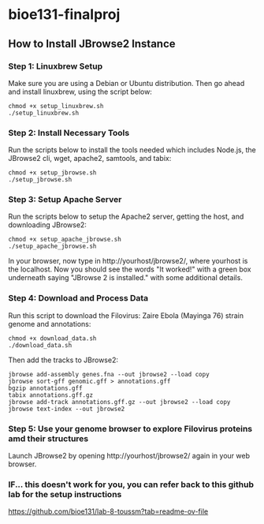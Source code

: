 # bioe131-finalproj

## How to Install JBrowse2 Instance
### Step 1: Linuxbrew Setup
Make sure you are using a Debian or Ubuntu distribution. Then go ahead and install linuxbrew, using the script below:
```
chmod +x setup_linuxbrew.sh
./setup_linuxbrew.sh
```

### Step 2: Install Necessary Tools
Run the scripts below to install the tools needed which includes Node.js, the JBrowse2 cli, wget, apache2, samtools, and tabix:
```
chmod +x setup_jbrowse.sh
./setup_jbrowse.sh
```

### Step 3: Setup Apache Server
Run the scripts below to setup the Apache2 server, getting the host, and downloading JBrowse2:
```
chmod +x setup_apache_jbrowse.sh
./setup_apache_jbrowse.sh
```
In your browser, now type in http://yourhost/jbrowse2/, where yourhost is the localhost. Now you should see the words "It worked!" with a green box underneath saying "JBrowse 2 is installed." with some additional details.

### Step 4: Download and Process Data
Run this script to download the Filovirus: Zaire Ebola (Mayinga 76) strain genome and annotations:
```
chmod +x download_data.sh
./download_data.sh
```

Then add the tracks to JBrowse2:
```
jbrowse add-assembly genes.fna --out jbrowse2 --load copy
jbrowse sort-gff genomic.gff > annotations.gff
bgzip annotations.gff
tabix annotations.gff.gz
jbrowse add-track annotations.gff.gz --out jbrowse2 --load copy
jbrowse text-index --out jbrowse2
```

### Step 5: Use your genome browser to explore Filovirus proteins amd their structures
Launch JBrowse2 by opening http://yourhost/jbrowse2/ again in your web browser.

### IF... this doesn't work for you, you can refer back to this github lab for the setup instructions
https://github.com/bioe131/lab-8-toussm?tab=readme-ov-file
